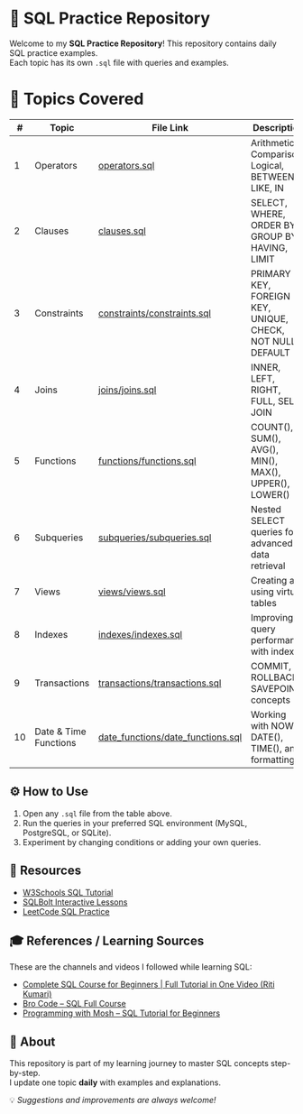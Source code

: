 #  🧠 SQL Practice Repository

Welcome to my **SQL Practice Repository**! 
This repository contains daily SQL practice examples.  
Each topic has its own `.sql` file with queries and examples.

# 📘 Topics Covered

| #  | Topic                 | File Link                                                              | Description                                                 |
|----|---------------------- |------------------------------------------------------------------------|-------------------------------------------------------------|
| 1  | Operators             | [operators.sql](operators.sql)                                         | Arithmetic, Comparison, Logical, BETWEEN, LIKE, IN          |
| 2  | Clauses               | [clauses.sql](clauses.sql)                                             | SELECT, WHERE, ORDER BY, GROUP BY, HAVING, LIMIT            |
| 3  | Constraints           | [constraints/constraints.sql](constraints/constraints.sql)             | PRIMARY KEY, FOREIGN KEY, UNIQUE, CHECK, NOT NULL, DEFAULT  |
| 4  | Joins                 | [joins/joins.sql](joins/joins.sql)                                     | INNER, LEFT, RIGHT, FULL, SELF JOIN                         |
| 5  | Functions             | [functions/functions.sql](functions/functions.sql)                     | COUNT(), SUM(), AVG(), MIN(), MAX(), UPPER(), LOWER()       |
| 6  | Subqueries            | [subqueries/subqueries.sql](subqueries/subqueries.sql)                 | Nested SELECT queries for advanced data retrieval           |
| 7  | Views                 | [views/views.sql](views/views.sql)                                     | Creating and using virtual tables                           |
| 8  | Indexes               | [indexes/indexes.sql](indexes/indexes.sql)                             | Improving query performance with indexes                    |
| 9  | Transactions          | [transactions/transactions.sql](transactions/transactions.sql)         | COMMIT, ROLLBACK, SAVEPOINT concepts                        |
| 10 | Date & Time Functions | [date_functions/date_functions.sql](date_functions/date_functions.sql) | Working with NOW(), DATE(), TIME(), and formatting          |

## ⚙️ How to Use
1. Open any `.sql` file from the table above.
2. Run the queries in your preferred SQL environment (MySQL, PostgreSQL, or SQLite).
3. Experiment by changing conditions or adding your own queries.

## 🌟 Resources
- [W3Schools SQL Tutorial](https://www.w3schools.com/sql/)
- [SQLBolt Interactive Lessons](https://sqlbolt.com/)
- [LeetCode SQL Practice](https://leetcode.com/problemset/database/)

## 🎓 References / Learning Sources

These are the channels and videos I followed while learning SQL:

- [Complete SQL Course for Beginners | Full Tutorial in One Video (Riti Kumari)](https://youtu.be/RQPpP2ywA9k?si=-K2xWzavTHC1kkOO)
- [Bro Code – SQL Full Course](https://www.youtube.com/watch?v=HXV3zeQKqGY)
- [Programming with Mosh – SQL Tutorial for Beginners](https://www.youtube.com/watch?v=9Pzj7Aj25lw)

## 🌟 About

This repository is part of my learning journey to master SQL concepts step-by-step.  
I update one topic **daily** with examples and explanations.

💡 *Suggestions and improvements are always welcome!*
